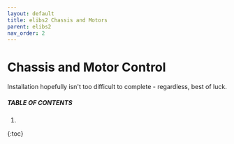 ```yaml
---
layout: default
title: elibs2 Chassis and Motors
parent: elibs2
nav_order: 2
---
```


# Chassis and Motor Control
Installation hopefully isn't too difficult to complete - regardless, best of luck.

##### TABLE OF CONTENTS
1. 
{:toc}
